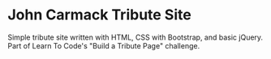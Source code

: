 # John Carmack Tribute Site
Simple tribute site written with HTML, CSS with Bootstrap, and basic jQuery.
Part of Learn To Code's "Build a Tribute Page" challenge.
